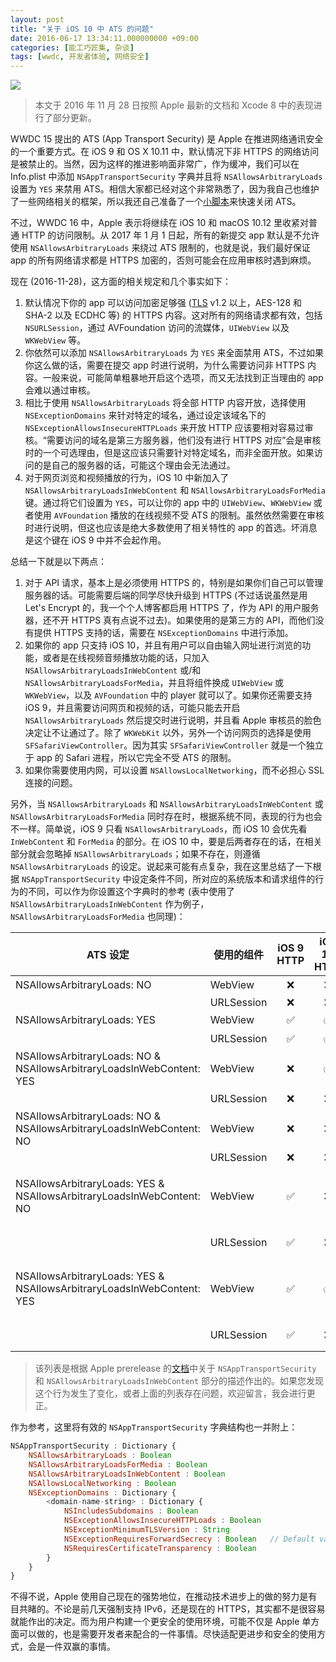 ```yaml
---
layout: post
title: "关于 iOS 10 中 ATS 的问题"
date: 2016-06-17 13:34:11.000000000 +09:00
categories: [能工巧匠集, 杂谈]
tags: [wwdc, 开发者体验, 网络安全]
---
```


![](/assets/images/2016/https-lock.png)

> 本文于 2016 年 11 月 28 日按照 Apple 最新的文档和 Xcode 8 中的表现进行了部分更新。

WWDC 15 提出的 ATS (App Transport Security) 是 Apple 在推进网络通讯安全的一个重要方式。在 iOS 9 和 OS X 10.11 中，默认情况下非 HTTPS 的网络访问是被禁止的。当然，因为这样的推进影响面非常广，作为缓冲，我们可以在 Info.plist 中添加 `NSAppTransportSecurity` 字典并且将 `NSAllowsArbitraryLoads` 设置为 `YES` 来禁用 ATS。相信大家都已经对这个非常熟悉了，因为我自己也维护了一些网络相关的框架，所以我还自己准备了一个[小脚本](https://gist.github.com/onevcat/b4604aecb4ce55651a4a)来快速关闭 ATS。

不过，WWDC 16 中，Apple 表示将继续在 iOS 10 和 macOS 10.12 里收紧对普通 HTTP 的访问限制。从 2017 年 1 月 1 日起，所有的新提交 app 默认是不允许使用 `NSAllowsArbitraryLoads` 来绕过 ATS 限制的，也就是说，我们最好保证 app 的所有网络请求都是 HTTPS 加密的，否则可能会在应用审核时遇到麻烦。

现在 (2016-11-28)，这方面的相关规定和几个事实如下：

1. 默认情况下你的 app 可以访问加密足够强 ([TLS](https://en.wikipedia.org/wiki/Transport_Layer_Security) v1.2 以上，AES-128 和 SHA-2 以及 ECDHC 等) 的 HTTPS 内容。这对所有的网络请求都有效，包括 `NSURLSession`，通过 AVFoundation 访问的流媒体，`UIWebView` 以及 `WKWebView` 等。
2. 你依然可以添加 `NSAllowsArbitraryLoads` 为 `YES` 来全面禁用 ATS，不过如果你这么做的话，需要在提交 app 时进行说明，为什么需要访问非 HTTPS 内容。一般来说，可能简单粗暴地开启这个选项，而又无法找到正当理由的 app 会难以通过审核。
3. 相比于使用 `NSAllowsArbitraryLoads` 将全部 HTTP 内容开放，选择使用 `NSExceptionDomains` 来针对特定的域名，通过设定该域名下的 `NSExceptionAllowsInsecureHTTPLoads` 来开放 HTTP 应该要相对容易过审核。“需要访问的域名是第三方服务器，他们没有进行 HTTPS 对应”会是审核时的一个可选理由，但是这应该只需要针对特定域名，而非全面开放。如果访问的是自己的服务器的话，可能这个理由会无法通过。
4. 对于网页浏览和视频播放的行为，iOS 10 中新加入了 `NSAllowsArbitraryLoadsInWebContent` 和 `NSAllowsArbitraryLoadsForMedia` 键。通过将它们设置为 `YES`，可以让你的 app 中的 `UIWebView`、`WKWebView` 或者使用 `AVFoundation` 播放的在线视频不受 ATS 的限制。虽然依然需要在审核时进行说明，但这也应该是绝大多数使用了相关特性的 app 的首选。坏消息是这个键在 iOS 9 中并不会起作用。

总结一下就是以下两点：

1. 对于 API 请求，基本上是必须使用 HTTPS 的，特别是如果你们自己可以管理服务器的话。可能需要后端的同学尽快升级到 HTTPS (不过话说虽然是用 Let's Encrypt 的，我一个个人博客都启用 HTTPS 了，作为 API 的用户服务器，还不开 HTTPS 真有点说不过去)。如果使用的是第三方的 API，而他们没有提供 HTTPS 支持的话，需要在 `NSExceptionDomains` 中进行添加。
2. 如果你的 app 只支持 iOS 10，并且有用户可以自由输入网址进行浏览的功能，或者是在线视频音频播放功能的话，只加入 `NSAllowsArbitraryLoadsInWebContent` 或/和 `NSAllowsArbitraryLoadsForMedia`，并且将组件换成 `UIWebView` 或 `WKWebView`，以及 `AVFoundation` 中的 player 就可以了。如果你还需要支持 iOS 9，并且需要访问网页和视频的话，可能只能去开启 `NSAllowsArbitraryLoads` 然后提交时进行说明，并且看 Apple 审核员的脸色决定让不让通过了。除了 `WKWebKit` 以外，另外一个访问网页的选择是使用 `SFSafariViewController`。因为其实 `SFSafariViewController` 就是一个独立于 app 的 Safari 进程，所以它完全不受 ATS 的限制。
3. 如果你需要使用内网，可以设置 `NSAllowsLocalNetworking`，而不必担心 SSL 连接的问题。

另外，当 `NSAllowsArbitraryLoads` 和 `NSAllowsArbitraryLoadsInWebContent` 或 `NSAllowsArbitraryLoadsForMedia` 同时存在时，根据系统不同，表现的行为也会不一样。简单说，iOS 9 只看 `NSAllowsArbitraryLoads`，而 iOS 10 会优先看 `InWebContent` 和 `ForMedia` 的部分。在 iOS 10 中，要是后两者存在的话，在相关部分就会忽略掉 `NSAllowsArbitraryLoads`；如果不存在，则遵循 `NSAllowsArbitraryLoads` 的设定。说起来可能有点复杂，我在这里总结了一下根据 `NSAppTransportSecurity` 中设定条件不同，所对应的系统版本和请求组件的行为的不同，可以作为你设置这个字典时的参考 (表中使用了 `NSAllowsArbitraryLoadsInWebContent` 作为例子，`NSAllowsArbitraryLoadsForMedia` 也同理)：

ATS 设定                         | 使用的组件 | iOS 9 HTTP | iOS 10 HTTP | 备注
-------------------------------- | ---------  |:---------:|:---------:| -------
NSAllowsArbitraryLoads: NO       | WebView    |     ❌    |     ❌    | 默认行为
 							     | URLSession |     ❌    |     ❌    | 
NSAllowsArbitraryLoads: YES      | WebView    |     ✅    |     ✅    | 彻底禁用 ATS
 							     | URLSession |     ✅    |     ✅    | 审核时需要说明理由
NSAllowsArbitraryLoads: NO & NSAllowsArbitraryLoadsInWebContent: YES |   WebView   |      ❌        |       ✅         |  只对网页内容禁用 ATS
 							     | URLSession  |       ❌        |       ❌         |  保证 API 的安全性
NSAllowsArbitraryLoads: NO & NSAllowsArbitraryLoadsInWebContent: NO | WebView   |      ❌        |       ❌         |  
 							     | URLSession  |       ❌        |       ❌         |  
NSAllowsArbitraryLoads: YES & NSAllowsArbitraryLoadsInWebContent: NO | WebView   |      ✅        |       ❌         |  对于 iOS 10，NSAllowsArbitraryLoadsInWebContent 存在时忽略 NSAllowsArbitraryLoads 的设置
 							     | URLSession  |       ✅        |       ❌         |  iOS 9 将继续使用 NSAllowsArbitraryLoads
NSAllowsArbitraryLoads: YES & NSAllowsArbitraryLoadsInWebContent: YES | WebView   |      ✅        |       ✅         |  对于 iOS 10，NSAllowsArbitraryLoadsInWebContent 存在时忽略 NSAllowsArbitraryLoads 的设置
 							     | URLSession  |       ✅        |       ❌         |  iOS 9 将继续使用 NSAllowsArbitraryLoads				

> 该列表是根据 Apple prerelease 的[文档](https://developer.apple.com/library/prerelease/content/documentation/General/Reference/InfoPlistKeyReference/Articles/CocoaKeys.html)中关于 `NSAppTransportSecurity` 和 `NSAllowsArbitraryLoadsInWebContent` 部分的描述作出的。如果您发现这个行为发生了变化，或者上面的列表存在问题，欢迎留言，我会进行更正。

作为参考，这里将有效的 `NSAppTransportSecurity` 字典结构也一并附上：

```js
NSAppTransportSecurity : Dictionary {
    NSAllowsArbitraryLoads : Boolean
    NSAllowsArbitraryLoadsForMedia : Boolean
    NSAllowsArbitraryLoadsInWebContent : Boolean
    NSAllowsLocalNetworking : Boolean
    NSExceptionDomains : Dictionary {
        <domain-name-string> : Dictionary {
            NSIncludesSubdomains : Boolean
            NSExceptionAllowsInsecureHTTPLoads : Boolean
            NSExceptionMinimumTLSVersion : String
            NSExceptionRequiresForwardSecrecy : Boolean   // Default value is YES
            NSRequiresCertificateTransparency : Boolean
        }
    }
}
```


不得不说，Apple 使用自己现在的强势地位，在推动技术进步上的做的努力是有目共睹的。不论是前几天强制支持 IPv6，还是现在的 HTTPS，其实都不是很容易就能作出的决定。而为用户构建一个更安全的使用环境，可能不仅是 Apple 单方面可以做的，也是需要开发者来配合的一件事情。尽快适配更进步和安全的使用方式，会是一件双赢的事情。


